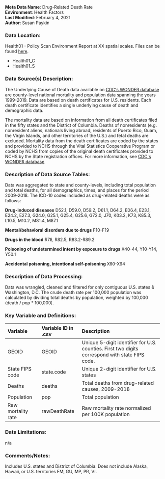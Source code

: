 **Meta Data Name**: Drug-Related Death Rate  
**Environment**: Health Factors  
**Last Modified**: February 4, 2021  
**Author**: Susan Paykin  

### Data Location: 
Health01 - Policy Scan Environment Report at XX spatial scales. Files can be found [here](https://github.com/GeoDaCenter/opioid-policy-scan/tree/master/Policy_Scan/data_final).
* Health01_C
* Health01_S

### Data Source(s) Description:  

The Underlying Cause of Death data available on [CDC's WONDER database](https://wonder.cdc.gov/) are county-level national mortality and population data spanning the years 1999-2019. Data are based on death certificates for U.S. residents. Each death certificate identifies a single underlying cause of death and demographic data. 

The mortality data are based on information from all death certificates filed in the fifty states and the District of Columbia. Deaths of nonresidents (e.g. nonresident aliens, nationals living abroad, residents of Puerto Rico, Guam, the Virgin Islands, and other territories of the U.S.) and fetal deaths are excluded. Mortality data from the death certificates are coded by the states and provided to NCHS through the Vital Statistics Cooperative Program or coded by NCHS from copies of the original death certificates provided to NCHS by the State registration offices. For more information, see [CDC's WONDER database](https://wonder.cdc.gov/wonder/help/ucd.html#).

### Description of Data Source Tables: 

Data was aggregated to state and county-levels, including total population and total deaths, for all demographics, times, and places for the period 2009-2018. The ICD-10 codes included as drug-related deaths were as follows:  

**Drug-induced diseases**
D52.1, D59.0, D59.2, D61.1, D64.2, E06.4, E23.1, E24.2, E27.3, G24.0, G25.1, G25.4, G25.6, G72.0, J70, K03.2, K73, K85.3, L10.5, M10.2, M81.4, M87.1

**Mental/behavioral disorders due to drugs**
F10-F19 

**Drugs in the blood**
R78, R82.5, R83.2-R89.2 

**Poisoning of undetermined intent by exposure to drugs**
X40-44, Y10-Y14, Y50.1 

**Accidental poisoning, intentional self-poisoning**
X60-X64 

### Description of Data Processing: 

Data was wrangled, cleaned and filtered for only contiguous U.S. states & Washington, D.C. The crude death rate per 100,000 population was calculated by dividing total deaths by population, weighted by 100,000 (death / pop * 100,000). 

### Key Variable and Definitions:

| Variable | Variable ID in .csv | Description |
|:---------|:--------------------|:------------|
| GEOID | GEOID | Unique 5-digit identifier for U.S. counties. First two digits correspond with state FIPS code. |
| State FIPS code | state.code | Unique 2-digit identifier for U.S. states |
| Deaths | deaths | Total deaths from drug-related causes, 2009-2018 |
| Population | pop | Total population |
| Raw mortality rate | rawDeathRate | Raw mortality rate normalized per 100K population |

### Data Limitations: 

n/a

### Comments/Notes:

Includes U.S. states and District of Columbia. Does not include Alaska, Hawaii, or U.S. territories FM, GU, MP, PR, VI.
